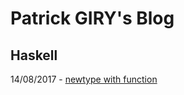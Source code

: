 # Patrick GIRY's Blog

## Haskell

14/08/2017 - [newtype with function](https://github.com/PatrickGIRY/NewtypeFunc)

